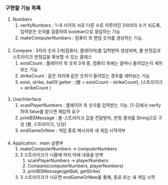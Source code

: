 ### 구현할 기능 목록
1. Numbers
    1. verifyNumbers : 1~9 사이의 서로 다른 수로 이루어진 3자리의 수가 되도록, 입력받은 숫자를 검증하여 boolean으로 응답하는 기능
    2. makeComputerNumbers : 컴퓨터 측 랜덤 숫자를 생성하는 기능.
####
2. Compare : 3자리 숫자 2개(컴퓨터, 플레이어)를 입력받아 생성되며, 볼 판정값과 스트라이크 판정값을 확보할 수 있는 클래스
    1. existCount : 플레이어 측 숫자 3개 중, 컴퓨터 측에는 얼마나 들어있는지 세어보는 기능
    2. strikeCount : 같은 자리에 같은 숫자가 들어있는 경우를 세어보는 기능
    4. exist, strike, ball의 getter : (볼 = existCount - strikeCount), (스트라이크  = strikeCount )
####
3. UserInterface
    1. scanPlayerNumbers : 플레이어 측 숫자를 입력받는 기능. [1-2]에서 verify하여 false를 받으면 재입력 요구
    2. printBSMessage : 볼-스트라이크 값을 전달받아, 판정 결과를 String으로 구성 (볼, 스트라이크, 낫싱)
    3. endGameOrNew : 게임 종료 메시지와 새 게임 시작여부
####
4. Application : main 실행부
    1. makeComputerNumbers -> computerNumbers
    2. 3 스트라이크가 나올때 까지 아래 내용을 반복
        1. scanPlayerNumbers -> playerNumbers
        2. Compare(computerNumbers, playerNumbers)
        3. printBSMessage(getBall, getStrike)
    3. 3 스트라이크가 나오면 endGameOrNew를 통해, 종료 또는 새 게임 시작